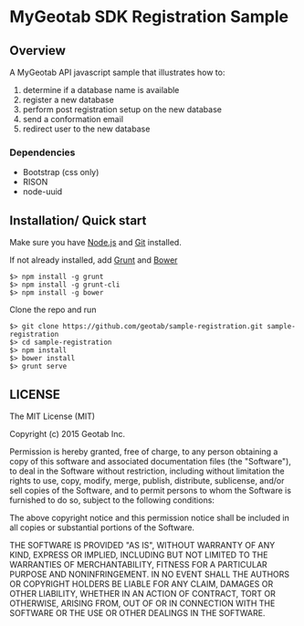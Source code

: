 # MyGeotab SDK Registration Sample

## Overview

A MyGeotab API javascript sample that illustrates how to:
1. determine if a database name is available
2. register a new database
3. perform post registration setup on the new database
4. send a conformation email
5. redirect user to the new database

### Dependencies
* Bootstrap (css only)
* RISON
* node-uuid

## Installation/ Quick start

Make sure you have [Node.js](https://nodejs.org/) and [Git](https://git-scm.com/) installed.

If not already installed, add [Grunt](http://gruntjs.com/) and [Bower](http://bower.io/)
```
$> npm install -g grunt
$> npm install -g grunt-cli
$> npm install -g bower
```
Clone the repo and run
```
$> git clone https://github.com/geotab/sample-registration.git sample-registration
$> cd sample-registration
$> npm install
$> bower install
$> grunt serve
```

## LICENSE

The MIT License (MIT)

Copyright (c) 2015 Geotab Inc.

Permission is hereby granted, free of charge, to any person obtaining a copy of this software and associated documentation files (the "Software"), to deal in the Software without restriction, including without limitation the rights to use, copy, modify, merge, publish, distribute, sublicense, and/or sell copies of the Software, and to permit persons to whom the Software is furnished to do so, subject to the following conditions:

The above copyright notice and this permission notice shall be included in all copies or substantial portions of the Software.

THE SOFTWARE IS PROVIDED "AS IS", WITHOUT WARRANTY OF ANY KIND, EXPRESS OR IMPLIED, INCLUDING BUT NOT LIMITED TO THE WARRANTIES OF MERCHANTABILITY, FITNESS FOR A PARTICULAR PURPOSE AND NONINFRINGEMENT. IN NO EVENT SHALL THE AUTHORS OR COPYRIGHT HOLDERS BE LIABLE FOR ANY CLAIM, DAMAGES OR OTHER LIABILITY, WHETHER IN AN ACTION OF CONTRACT, TORT OR OTHERWISE, ARISING FROM, OUT OF OR IN CONNECTION WITH THE SOFTWARE OR THE USE OR OTHER DEALINGS IN THE SOFTWARE.
